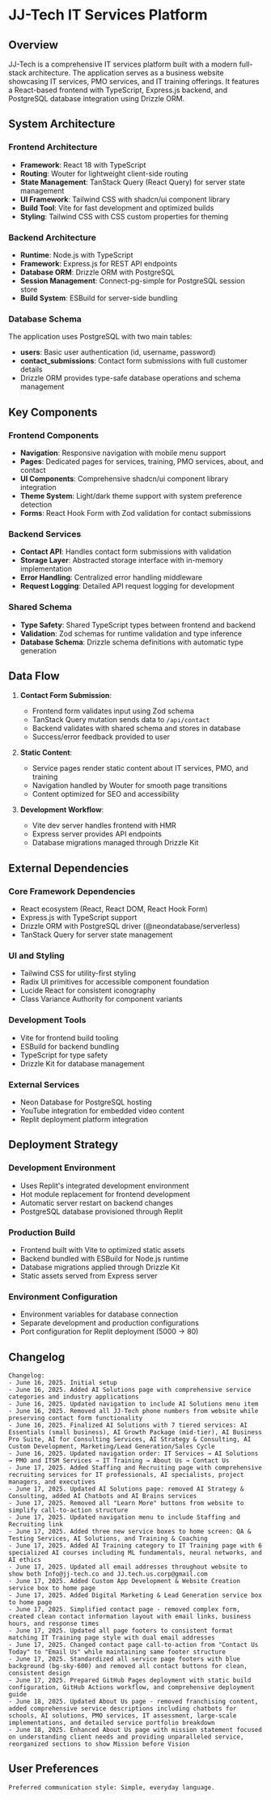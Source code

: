 # JJ-Tech IT Services Platform

## Overview

JJ-Tech is a comprehensive IT services platform built with a modern full-stack architecture. The application serves as a business website showcasing IT services, PMO services, and IT training offerings. It features a React-based frontend with TypeScript, Express.js backend, and PostgreSQL database integration using Drizzle ORM.

## System Architecture

### Frontend Architecture
- **Framework**: React 18 with TypeScript
- **Routing**: Wouter for lightweight client-side routing
- **State Management**: TanStack Query (React Query) for server state management
- **UI Framework**: Tailwind CSS with shadcn/ui component library
- **Build Tool**: Vite for fast development and optimized builds
- **Styling**: Tailwind CSS with CSS custom properties for theming

### Backend Architecture
- **Runtime**: Node.js with TypeScript
- **Framework**: Express.js for REST API endpoints
- **Database ORM**: Drizzle ORM with PostgreSQL
- **Session Management**: Connect-pg-simple for PostgreSQL session store
- **Build System**: ESBuild for server-side bundling

### Database Schema
The application uses PostgreSQL with two main tables:
- **users**: Basic user authentication (id, username, password)
- **contact_submissions**: Contact form submissions with full customer details
- Drizzle ORM provides type-safe database operations and schema management

## Key Components

### Frontend Components
- **Navigation**: Responsive navigation with mobile menu support
- **Pages**: Dedicated pages for services, training, PMO services, about, and contact
- **UI Components**: Comprehensive shadcn/ui component library integration
- **Theme System**: Light/dark theme support with system preference detection
- **Forms**: React Hook Form with Zod validation for contact submissions

### Backend Services
- **Contact API**: Handles contact form submissions with validation
- **Storage Layer**: Abstracted storage interface with in-memory implementation
- **Error Handling**: Centralized error handling middleware
- **Request Logging**: Detailed API request logging for development

### Shared Schema
- **Type Safety**: Shared TypeScript types between frontend and backend
- **Validation**: Zod schemas for runtime validation and type inference
- **Database Schema**: Drizzle schema definitions with automatic type generation

## Data Flow

1. **Contact Form Submission**:
   - Frontend form validates input using Zod schema
   - TanStack Query mutation sends data to `/api/contact`
   - Backend validates with shared schema and stores in database
   - Success/error feedback provided to user

2. **Static Content**:
   - Service pages render static content about IT services, PMO, and training
   - Navigation handled by Wouter for smooth page transitions
   - Content optimized for SEO and accessibility

3. **Development Workflow**:
   - Vite dev server handles frontend with HMR
   - Express server provides API endpoints
   - Database migrations managed through Drizzle Kit

## External Dependencies

### Core Framework Dependencies
- React ecosystem (React, React DOM, React Hook Form)
- Express.js with TypeScript support
- Drizzle ORM with PostgreSQL driver (@neondatabase/serverless)
- TanStack Query for server state management

### UI and Styling
- Tailwind CSS for utility-first styling
- Radix UI primitives for accessible component foundation
- Lucide React for consistent iconography
- Class Variance Authority for component variants

### Development Tools
- Vite for frontend build tooling
- ESBuild for backend bundling
- TypeScript for type safety
- Drizzle Kit for database management

### External Services
- Neon Database for PostgreSQL hosting
- YouTube integration for embedded video content
- Replit deployment platform integration

## Deployment Strategy

### Development Environment
- Uses Replit's integrated development environment
- Hot module replacement for frontend development
- Automatic server restart on backend changes
- PostgreSQL database provisioned through Replit

### Production Build
- Frontend built with Vite to optimized static assets
- Backend bundled with ESBuild for Node.js runtime
- Database migrations applied through Drizzle Kit
- Static assets served from Express server

### Environment Configuration
- Environment variables for database connection
- Separate development and production configurations
- Port configuration for Replit deployment (5000 → 80)

## Changelog

```
Changelog:
- June 16, 2025. Initial setup
- June 16, 2025. Added AI Solutions page with comprehensive service categories and industry applications
- June 16, 2025. Updated navigation to include AI Solutions menu item
- June 16, 2025. Removed all JJ-Tech phone numbers from website while preserving contact form functionality
- June 16, 2025. Finalized AI Solutions with 7 tiered services: AI Essentials (small business), AI Growth Package (mid-tier), AI Business Pro Suite, AI for Consulting Services, AI Strategy & Consulting, AI Custom Development, Marketing/Lead Generation/Sales Cycle
- June 16, 2025. Updated navigation order: IT Services → AI Solutions → PMO and ITSM Services → IT Training → About Us → Contact Us
- June 17, 2025. Added Staffing and Recruiting page with comprehensive recruiting services for IT professionals, AI specialists, project managers, and executives
- June 17, 2025. Updated AI Solutions page: removed AI Strategy & Consulting, added AI Chatbots and AI Brains services
- June 17, 2025. Removed all "Learn More" buttons from website to simplify call-to-action structure
- June 17, 2025. Updated navigation menu to include Staffing and Recruiting link
- June 17, 2025. Added three new service boxes to home screen: QA & Testing Services, AI Solutions, and Training & Coaching
- June 17, 2025. Added AI Training category to IT Training page with 6 specialized AI courses including ML fundamentals, neural networks, and AI ethics
- June 17, 2025. Updated all email addresses throughout website to show both Info@jj-tech.co and JJ.tech.us.corp@gmail.com
- June 17, 2025. Added Custom App Development & Website Creation service box to home page
- June 17, 2025. Added Digital Marketing & Lead Generation service box to home page
- June 17, 2025. Simplified contact page - removed complex form, created clean contact information layout with email links, business hours, and response times
- June 17, 2025. Updated all page footers to consistent format matching IT Training page style with dual email addresses
- June 17, 2025. Changed contact page call-to-action from "Contact Us Today" to "Email Us" while maintaining same footer structure
- June 17, 2025. Standardized all service page footers with blue background (bg-sky-600) and removed all contact buttons for clean, consistent design
- June 17, 2025. Prepared GitHub Pages deployment with static build configuration, GitHub Actions workflow, and comprehensive deployment guide
- June 18, 2025. Updated About Us page - removed franchising content, added comprehensive service descriptions including chatbots for schools, AI solutions, PMO services, IT assessment, large-scale implementations, and detailed service portfolio breakdown
- June 18, 2025. Enhanced About Us page with mission statement focused on understanding client needs and providing unparalleled service, reorganized sections to show Mission before Vision
```

## User Preferences

```
Preferred communication style: Simple, everyday language.
```